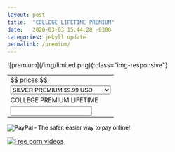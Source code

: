 ```yaml
---
layout: post
title:  "COLLEGE LIFETIME PREMIUM"
date:   2020-03-03 15:44:28 -0300
categories: jekyll update
permalink: /premium/
---
```




<span>
![premium](/img/limited.png){:class="img-responsive"}
</span>
<form action="https://www.paypal.com/cgi-bin/webscr" method="post" target="_top">
<input type="hidden" name="cmd" value="_s-xclick">
<input type="hidden" name="hosted_button_id" value="UVZCU275BLJ34">
<table>
<tr><td><input type="hidden" name="on0" value="$$ prices $$">$$ prices $$</td></tr><tr><td><select name="os0">
	<option value="SILVER PREMIUM">SILVER PREMIUM $9,99 USD</option>
	<option value="GOLD PREMIUM">GOLD PREMIUM $49,99 USD</option>
	<option value="DIAMOND PREMIUM">DIAMOND PREMIUM $99,99 USD</option>
</select> </td></tr>
<tr><td><input type="hidden" name="on1" value="COLLEGE PREMIUM LIFETIME">COLLEGE PREMIUM LIFETIME</td></tr><tr><td><input type="text" name="os1" maxlength="200"></td></tr>
</table>
<input type="hidden" name="currency_code" value="USD">
<input type="image" src="https://www.paypalobjects.com/en_US/i/btn/btn_paynowCC_LG.gif" border="0" name="submit" alt="PayPal - The safer, easier way to pay online!">
<img alt="" border="0" src="https://www.paypalobjects.com/pt_BR/i/scr/pixel.gif" width="1" height="1">
</form>


<span><a onclick="setUtmSource(event, this)" href="http://www.pornhub.com/video/search?search=femdom&utm_source=domain&utm_medium=banner-paid&utm_campaign=hubtraffic_mrselfxddd" id="rt_aff_banner_550" border="0" target="_blank"><img alt="Free porn videos" border="0" src="https://www.hubtraffic.com/_affiliate/banners/1544217303.png"/></a></span>
